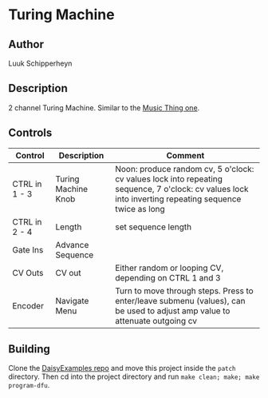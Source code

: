 # Turing Machine

## Author

Luuk Schipperheyn

## Description
2 channel Turing Machine. Similar to the [Music Thing one](https://musicthing.co.uk/pages/turing.html).

## Controls

| Control | Description | Comment |
| --- | --- | --- |
| CTRL in 1 - 3 | Turing Machine Knob | Noon: produce random cv, 5 o'clock: cv values lock into repeating sequence, 7 o'clock: cv values lock into inverting repeating sequence twice as long |
| CTRL in 2 - 4 | Length | set sequence length |
| Gate Ins | Advance Sequence |  |
| CV Outs | CV out | Either random or looping CV, depending on CTRL 1 and 3 |
| Encoder | Navigate Menu | Turn to move through steps. Press to enter/leave submenu (values), can be used to adjust amp value to attenuate outgoing cv |

## Building

Clone the [DaisyExamples repo](https://github.com/electro-smith/DaisyExamples) and move this project inside the `patch` directory. Then cd into the project directory and run `make clean; make; make program-dfu`.
